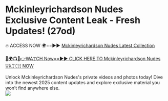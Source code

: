 # Mckinleyrichardson Nudes Exclusive Content Leak - Fresh Updates! (27od)

🔥 ACCESS NOW 🌍==►► <a href="https://tinyurl.com/kvy9nzfs" rel="nofollow">Mckinleyrichardson Nudes Latest Collection</a>
<br><br>
[🔴🌍📺📱👉WA𝚃CH Now==►► CLICK HERE TO Mckinleyrichardson Nudes 𝚆𝙰𝚃𝙲𝙷 NOW](https://tinyurl.com/kvy9nzfs)
<br><br>
Unlock Mckinleyrichardson Nudes's private videos and photos today! Dive into the newest 2025 content updates and explore exclusive material you won’t find anywhere else.
<br>
<a href="https://tinyurl.com/kvy9nzfs" rel="nofollow" data-target="animated-image.originalLink"><img src="https://camo.githubusercontent.com/8a4f000d20f83aca3bf7ec5f350d767afa0574a8a352519fd8cfa583a6f93a33/68747470733a2f2f692e696d6775722e636f6d2f644a486b345a712e676966" data-canonical-src="https://i.imgur.com/dJHk4Zq.gif" style="max-width: 100%; display: inline-block;" data-target="animated-image.originalImage"></a>
<br>

